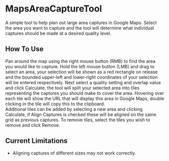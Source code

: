 # MapsAreaCaptureTool

A simple tool to help plan out large area captures in Google Maps. Select the area you want to capture and the tool will determine what individual captures should be made at a desired quality level.

## How To Use
Pan around the map using the right mouse button (RMB) to find the area you would like to capture. Hold the left mouse button (LMB) and drag to select an area, your selection will be shown as a red rectangle on release and the bounded upper-left and lower-right coordinates of your selection will be entered respectively.
Next select a quality setting and overlap value and click Calculate, the tool will spilt your selected area into tiles representing the captures you should make to cover the area. Hovering over each tile will show the URL that will display this area in Google Maps, double clicking in the tile will copy this to the clipboard.
<br>
Additional tiles can be added by selecting a new area and clicking Calculate, if Align Captures is checked these will be aligned on the same grid as previous captures. To remove tiles, select the tiles you wish to remove and click Remove.

## Current Limitations
- Aligning captures of different sizes may not work correctly.
